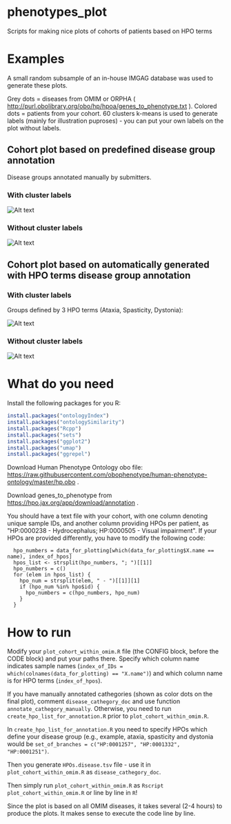 # phenotypes_plot

Scripts for making nice plots of cohorts of patients based on HPO terms

# Examples

A small random subsample of an in-house IMGAG database was used to generate these plots.

Grey dots = diseases from OMIM or ORPHA ( http://purl.obolibrary.org/obo/hp/hpoa/genes_to_phenotype.txt ). Colored dots = patients from your cohort. 60 clusters k-means is used to generate labels (mainly for illustration puproses) - you can put your own labels on the plot without labels.

## Cohort plot based on predefined disease group annotation

Disease groups annotated manually by submitters.

### With cluster labels


![Alt text](https://raw.githubusercontent.com/GermanDemidov/phenotypes_plot/d5b33036cde570c527c5348751c7c325c5ebd827/images/cohort_with_cluster_labels_disease_groups.svg)
### Without cluster labels
![Alt text](https://raw.githubusercontent.com/GermanDemidov/phenotypes_plot/d5b33036cde570c527c5348751c7c325c5ebd827/images/cohort_without_cluster_labels_disease_groups.svg)




## Cohort plot based on automatically generated with HPO terms disease group annotation

### With cluster labels

Groups defined by 3 HPO terms (Ataxia, Spasticity, Dystonia):

![Alt text](https://raw.githubusercontent.com/GermanDemidov/phenotypes_plot/d5b33036cde570c527c5348751c7c325c5ebd827/images/cohort_with_cluster_labels.svg)

### Without cluster labels

![Alt text](https://raw.githubusercontent.com/GermanDemidov/phenotypes_plot/d5b33036cde570c527c5348751c7c325c5ebd827/images/cohort_without_cluster_labels.svg)



# What do you need

Install the following packages for you R:

```R
install.packages("ontologyIndex")
install.packages("ontologySimilarity")
install.packages("Rcpp")
install.packages("sets")
install.packages("ggplot2")
install.packages("umap")
install.packages("ggrepel")
```

Download Human Phenotype Ontology obo file: https://raw.githubusercontent.com/obophenotype/human-phenotype-ontology/master/hp.obo .

Download genes_to_phenotype from https://hpo.jax.org/app/download/annotation .

You should have a text file with your cohort, with one column denoting unique sample IDs, and another column providing HPOs per patient, as "HP:0000238 - Hydrocephalus; HP:0000505 - Visual impairment". If your HPOs are provided differently, you have to modify the following code:

```
  hpo_numbers = data_for_plotting[which(data_for_plotting$X.name == name), index_of_hpos]
  hpos_list <- strsplit(hpo_numbers, "; ")[[1]]
  hpo_numbers = c()
  for (elem in hpos_list) {
    hpo_num = strsplit(elem, " - ")[[1]][1]
    if (hpo_num %in% hpo$id) {
      hpo_numbers = c(hpo_numbers, hpo_num)
    }
  }
```

# How to run

Modify your `plot_cohort_within_omim.R` file (the CONFIG block, before the CODE block) and put your paths there. Specify which column name indicates sample names (`index_of_IDs = which(colnames(data_for_plotting) == "X.name")`) and which column name is for HPO terms (`index_of_hpos`).

If you have manually annotated cathegories (shown as color dots on the final plot), comment `disease_cathegory_doc` and use function `annotate_cathegory_manually`. Otherwise, you need to run `create_hpo_list_for_annotation.R` prior to `plot_cohort_within_omim.R`.

In `create_hpo_list_for_annotation.R` you need to specify HPOs which define your disease group (e.g., example, ataxia, spasticity and dystonia would be `set_of_branches = c("HP:0001257", "HP:0001332", "HP:0001251")`. 

Then you generate `HPOs.disease.tsv` file - use it in `plot_cohort_within_omim.R` as `disease_cathegory_doc`.

Then simply run `plot_cohort_within_omim.R` as `Rscript plot_cohort_within_omim.R` or line by line in `R`!

Since the plot is based on all OMIM diseases, it takes several (2-4 hours) to produce the plots. It makes sense to execute the code line by line.